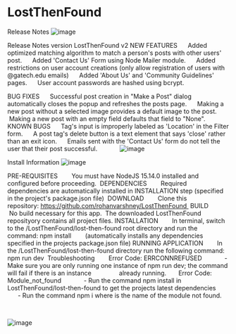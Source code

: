 # LostThenFound

Release Notes
![image](https://user-images.githubusercontent.com/32021608/116136702-a483a080-a6a0-11eb-93b1-7ce9ea3e2f1a.png)

Release Notes version LostThenFound v2
NEW FEATURES
     Added optimized matching algorithm to match a person's posts with other users' post.
     Added 'Contact Us' Form using Node Mailer module.
     Added restrictions on user account creations (only allow registration of users with @gatech.edu emails)
     Added 'About Us' and 'Community Guidelines' pages.
     User account passwords are hashed using bcrypt.

BUG FIXES
     Successful post creation in "Make a Post" dialog automatically closes the popup and refreshes the posts page.
     Making a new post without a selected image provides a default image to the post.
     Making a new post with an empty field defaults that field to "None".
     
KNOWN BUGS
     Tag's input is improperly labeled as 'Location' in the Filter form.
     A post tag's delete button is a text element that says 'close' rather than an exit icon.
     Emails sent with the 'Contact Us' form do not tell the user that their post successful.
     
     
![image](https://user-images.githubusercontent.com/32021608/116136686-9df52900-a6a0-11eb-91ac-60bc7d42bd5d.png)



Install Information
![image](https://user-images.githubusercontent.com/32021608/116136718-ab121800-a6a0-11eb-98e1-43fc6533e70b.png)

PRE-REQUISITES
       You must have NodeJS 15.14.0 installed and configured before proceeding. 
DEPENDENCIES
       Required dependencies are automatically installed in INSTALLATION step (specified in the project's package.json file) 
DOWNLOAD
       Clone this repository: https://github.com/rohanvarshney/LostThenFound 
BUILD
       No build necessary for this app.  The downloaded LostThenFound reposityory contains all project files.
INSTALLATION
       In terminal, switch to the /LostThenFound/lost-then-found root directory and run the command: npm install
       (automatically installs any dependencies specified in the projects package.json file)
RUNNING APPLICATION
       In the /LostThenFound/lost-then-found directory run the following command: npm run dev 
Troubleshooting
       Error Code: ERRCONNREFUSED
            - Make sure you are only running one instance of npm run dev; the command will fail if there is an instance 
              already running.
      Error Code: Module_not_found
            - Run the command npm install in LostThenFound/lost-then-found to get the projects latest dependencies
            - Run the command npm i <module-name-here> where <module-name-here> is the name of the module not found.

        
              

![image](https://user-images.githubusercontent.com/32021608/116136730-ae0d0880-a6a0-11eb-94ab-5944edb575d4.png)

